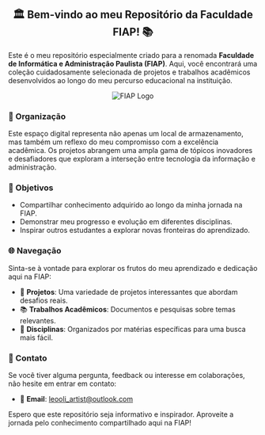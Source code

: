 <div align="center">
  
## 🏛️ Bem-vindo ao meu Repositório da Faculdade FIAP! 📚

</div>

Este é o meu repositório especialmente criado para a renomada **Faculdade de Informática e Administração Paulista (FIAP)**. Aqui, você encontrará uma coleção cuidadosamente selecionada de projetos e trabalhos acadêmicos desenvolvidos ao longo do meu percurso educacional na instituição.

<div align="center">

![FIAP Logo](https://upload.wikimedia.org/wikipedia/commons/d/d4/Fiap-logo-novo.jpg) <!-- Substitua pelo link da imagem da logo da FIAP -->


</div>

### 📂 Organização

Este espaço digital representa não apenas um local de armazenamento, mas também um reflexo do meu compromisso com a excelência acadêmica. Os projetos abrangem uma ampla gama de tópicos inovadores e desafiadores que exploram a interseção entre tecnologia da informação e administração.

### 🚀 Objetivos

- Compartilhar conhecimento adquirido ao longo da minha jornada na FIAP.
- Demonstrar meu progresso e evolução em diferentes disciplinas.
- Inspirar outros estudantes a explorar novas fronteiras do aprendizado.

### 🌐 Navegação

Sinta-se à vontade para explorar os frutos do meu aprendizado e dedicação aqui na FIAP:

- 📁 **Projetos**: Uma variedade de projetos interessantes que abordam desafios reais.
- 📚 **Trabalhos Acadêmicos**: Documentos e pesquisas sobre temas relevantes.
- 📅 **Disciplinas**: Organizados por matérias específicas para uma busca mais fácil.

### 📝 Contato

Se você tiver alguma pergunta, feedback ou interesse em colaborações, não hesite em entrar em contato:

- 📧 **Email**: leooli_artist@outlook.com

Espero que este repositório seja informativo e inspirador. Aproveite a jornada pelo conhecimento compartilhado aqui na FIAP!
